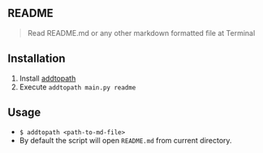 ## README
> Read README.md or any other markdown formatted file at Terminal

## Installation

1. Install [addtopath](https://github.com/Simatwa/addtopath)
2. Execute `addtopath main.py readme`

## Usage

- `$ addtopath <path-to-md-file>`
- By default the script will open `README.md` from current directory.

